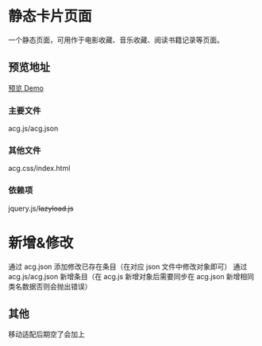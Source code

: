 # 静态卡片页面
一个静态页面，可用作于电影收藏、音乐收藏、阅读书籍记录等页面。
## 预览地址
[预览 Demo](https://app.2broear.com/acg/)
### 主要文件
acg.js/acg.json
### 其他文件
acg.css/index.html
### 依赖项
jquery.js/~~lazyload.js~~

# 新增&修改
通过 acg.json 添加修改已存在条目（在对应 json 文件中修改对象即可）
通过 acg.js/acg.json 新增条目（在 acg.js 新增对象后需要同步在 acg.json 新增相同类名数据否则会抛出错误）

## 其他
移动适配后期空了会加上
